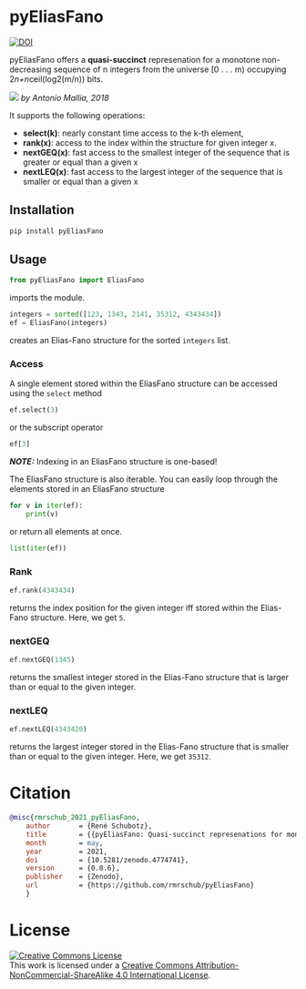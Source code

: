 # pyEliasFano
[![DOI](https://zenodo.org/badge/367291041.svg)](https://zenodo.org/badge/latestdoi/367291041)

pyEliasFano offers a **quasi-succinct** represenation for a monotone non-decreasing sequence of n integers from 
the universe [0 . . . m) occupying 2*n+n*ceil(log2(m/n)) bits.

![](https://www.antoniomallia.it/uploads/Elias-Fano.png)
*by Antonio Mallia, 2018*

It supports the following operations:
- **select(k)**: nearly constant time access to the k-th element,
- **rank(x)**: access to the index within the structure for given integer x.
- **nextGEQ(x)**: fast access to the smallest integer of the sequence that is greater or equal than a given x
- **nextLEQ(x)**: fast access to the largest integer of the sequence that is smaller or equal than a given x

## Installation
```bash
pip install pyEliasFano
```

## Usage
```python
from pyEliasFano import EliasFano
```
imports the module.

```python
integers = sorted([123, 1343, 2141, 35312, 4343434])
ef = EliasFano(integers)
```
creates an Elias-Fano structure for the sorted ``integers`` list. 

### Access
A single element stored within the EliasFano structure can be accessed using the ``select`` method
```python
ef.select(3)
```
or the subscript operator
```python
ef[3]
```

**_NOTE:_**  Indexing in an EliasFano structure is one-based!

The EliasFano structure is also iterable. You can easily loop through the elements stored in an EliasFano structure
```python
for v in iter(ef):
    print(v)    
```
or return all elements at once. 
```python
list(iter(ef))
```

### Rank
```python
ef.rank(4343434)
```
returns the index position for the given integer iff stored within the Elias-Fano structure. 
Here, we get ``5``.

### nextGEQ
```python
ef.nextGEQ(1345)
```
returns the smallest integer stored in the Elias-Fano structure that is larger than or equal to the given integer. 
### nextLEQ
```python
ef.nextLEQ(4343420)
```
returns the largest integer stored in the Elias-Fano structure that is smaller than or equal to the given integer.
Here, we get ``35312``. 

# Citation
```bibtex
@misc{rmrschub_2021_pyEliasFano,
    author       = {René Schubotz},
    title        = {{pyEliasFano: Quasi-succinct represenations for monotone non-decreasing sequences of integers.}},
    month        = may,
    year         = 2021,
    doi          = {10.5281/zenodo.4774741},
    version      = {0.0.6},
    publisher    = {Zenodo},
    url          = {https://github.com/rmrschub/pyEliasFano}
    }
```

# License
<a rel="license" href="http://creativecommons.org/licenses/by-nc-sa/4.0/"><img alt="Creative Commons License" style="border-width:0" src="https://i.creativecommons.org/l/by-nc-sa/4.0/80x15.png" /></a><br />This work is licensed under a <a rel="license" href="http://creativecommons.org/licenses/by-nc-sa/4.0/">Creative Commons Attribution-NonCommercial-ShareAlike 4.0 International License</a>.
